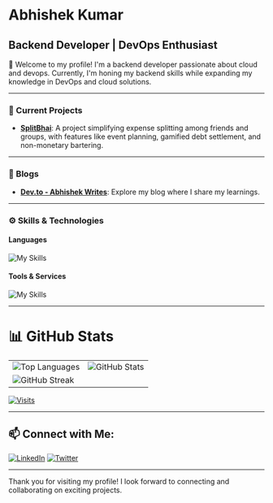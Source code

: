 # Abhishek Kumar
## Backend Developer | DevOps Enthusiast

👋 Welcome to my profile! I'm a backend developer passionate about cloud and devops. Currently, I'm honing my backend skills while expanding my knowledge in DevOps and cloud solutions.

---

### 🚀 Current Projects
- **[SplitBhai](https://github.com/abhiraj-ku/splitBhai)**: A project simplifying expense splitting among friends and groups, with features like event planning, gamified debt settlement, and non-monetary bartering.

---

### 📝 Blogs
- **[Dev.to - Abhishek Writes](https://dev.to/abhishek_writes)**: Explore my blog where I share my learnings.

---

### ⚙️ Skills & Technologies

#### Languages

![My Skills](https://skillicons.dev/icons?i=javascript,cpp,go)

#### Tools & Services

![My Skills](https://skillicons.dev/icons?i=nodejs,express,aws,redis,mongodb,postgres,docker,postman,bash,linux,git&perline=7)

---

# 📊 GitHub Stats

<table>
  <tr>
    <td>
      <img src="https://github-readme-stats.vercel.app/api/top-langs/?username=abhiraj-ku&theme=onedark&hide_border=false&include_all_commits=false&count_private=false&layout=compact" alt="Top Languages">
    </td>
    <td>
      <img src="https://github-readme-stats.vercel.app/api?username=abhiraj-ku&theme=onedark&hide_border=false&include_all_commits=false&count_private=false" alt="GitHub Stats">      
    </td>
  </tr>
  <tr>
    <td colspan="2">
      <img src="https://github-readme-streak-stats.herokuapp.com/?user=abhiraj-ku&theme=onedark&hide_border=false" alt="GitHub Streak">
    </td>
  </tr>
</table>

[![Visits](https://visitcount.itsvg.in/api?id=abhiraj-ku&icon=0&color=0)](https://visitcount.itsvg.in)

---

## 📫 Connect with Me:
[![LinkedIn](https://img.shields.io/badge/LinkedIn-%230077B5.svg?logo=linkedin&logoColor=white)](https://linkedin.com/in/abhishek-ko)
[![Twitter](https://img.shields.io/badge/Twitter-%230077B5.svg?logo=twitter&logoColor=white)](https://twitter.com/abhirajabhi312)

---

Thank you for visiting my profile! I look forward to connecting and collaborating on exciting projects.
